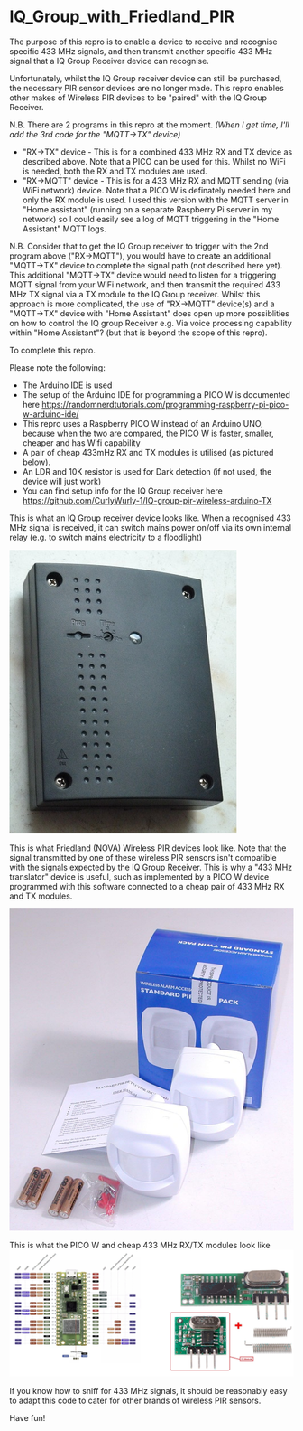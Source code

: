 # IQ_Group_with_Friedland_PIR

The purpose of this repro is to enable a device to receive and recognise specific 433 MHz signals, and then transmit another specific 433 MHz signal that a IQ Group Receiver device can recognise.

Unfortunately, whilst the IQ Group receiver device can still be purchased, the necessary PIR sensor devices are no longer made. This repro enables other makes of Wireless PIR devices to be "paired" with the IQ Group Receiver.    

N.B. There are 2 programs in this repro at the moment. _(When I get time, I'll add the 3rd code for the "MQTT->TX" device)_
 - "RX->TX" device - This is for a combined 433 MHz RX and TX device as described above. Note that a PICO can be used for this. Whilst no WiFi is needed, both the RX and TX modules are used. 
 - "RX->MQTT" device - This is for a 433 MHz RX and MQTT sending (via WiFi network) device. Note that a PICO W is definately needed here and only the RX module is used. I used this version with the MQTT server in "Home assistant" (running on a separate Raspberry Pi server in my network) so I could easily see a log of MQTT triggering in the "Home Assistant" MQTT logs.

N.B. Consider that to get the IQ Group receiver to trigger with the 2nd program above ("RX->MQTT"), you would have to create an additional "MQTT->TX" device to complete the signal path (not described here yet). This additional "MQTT->TX" device would need to listen for a triggering MQTT signal from your WiFi network, and then transmit the required 433 MHz TX signal via a TX module to the IQ Group receiver. Whilst this approach is more complicated, the use of "RX->MQTT" device(s) and a "MQTT->TX" device with "Home Assistant" does open up more possiblities on how to control the IQ group Receiver e.g. Via voice processing capability within "Home Assistant"? (but that is beyond the scope of this repro).

To complete this repro.

Please note the following: 
 - The Arduino IDE is used
 - The setup of the Arduino IDE for programming a PICO W is documented here https://randomnerdtutorials.com/programming-raspberry-pi-pico-w-arduino-ide/
 - This repro uses a Raspberry PICO W instead of an Arduino UNO, because when the two are compared, the PICO W is faster, smaller, cheaper and has Wifi capability
 - A pair of cheap 433mHz RX and TX modules is utilised (as pictured below).
 - An LDR and 10K resistor is used for Dark detection (if not used, the device will just work)
 - You can find setup info for the IQ Group receiver here  https://github.com/CurlyWurly-1/IQ-group-pir-wireless-arduino-TX


This is what an IQ Group receiver device looks like. When a recognised 433 MHz signal is received, it can switch mains power on/off via its own internal relay (e.g. to switch mains electricity to a floodlight)

<img src="images/P1140936.jpg" alt="IQ Group 240V Mains controller"/>

This is what Friedland (NOVA) Wireless PIR devices look like. Note that the signal transmitted by one of these wireless PIR sensors isn't compatible with the signals expected by the IQ Group Receiver. This is why a "433 MHz translator" device is useful, such as implemented by a PICO W device programmed with this software connected to a cheap pair of 433 MHz RX and TX modules. 

<img src="images/Friedland_PIR_and_box.jpg" alt="Friedland NOVA Wireless PIR sensor"/>

This is what the PICO W and cheap 433 MHz RX/TX modules look like 
<img src="images/ard.jpg" alt="Ard_tx"/>


If you know how to sniff for 433 MHz signals, it should be reasonably easy to adapt this code to cater for other brands of wireless PIR sensors.

Have fun!
